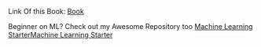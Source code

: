 Link Of this Book: <a href="https://nnfs.io/">Book</a>


Beginner on ML? Check out my Awesome Repository too <a href="https://github.com/Dev-Gaju/Machine-Learning-Starter">Machine Learning StarterMachine Learning Starter</a>

